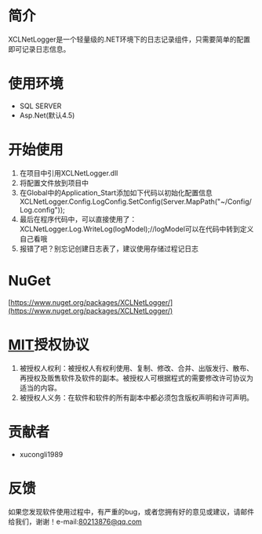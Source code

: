 # 简介 #

XCLNetLogger是一个轻量级的.NET环境下的日志记录组件，只需要简单的配置即可记录日志信息。

# 使用环境 #

- SQL SERVER
- Asp.Net(默认4.5)

# 开始使用 #

1. 在项目中引用XCLNetLogger.dll
2. 将配置文件放到项目中
3. 在Global中的Application_Start添加如下代码以初始化配置信息 XCLNetLogger.Config.LogConfig.SetConfig(Server.MapPath("~/Config/Log.config"));
4. 最后在程序代码中，可以直接使用了：XCLNetLogger.Log.WriteLog(logModel);//logModel可以在代码中转到定义自己看哦
5. 报错了吧？别忘记创建日志表了，建议使用存储过程记日志

# NuGet #
[https://www.nuget.org/packages/XCLNetLogger/](https://www.nuget.org/packages/XCLNetLogger/)


# [MIT](https://raw.githubusercontent.com/xucongli1989/XCLNetLogger/master/LICENSE)授权协议 #

1. 被授权人权利：被授权人有权利使用、复制、修改、合并、出版发行、散布、再授权及贩售软件及软件的副本。被授权人可根据程式的需要修改许可协议为适当的内容。
2. 被授权人义务：在软件和软件的所有副本中都必须包含版权声明和许可声明。

# 贡献者 #

- xucongli1989

# 反馈 #

  如果您发现软件使用过程中，有严重的bug，或者您拥有好的意见或建议，请邮件给我们，谢谢！e-mail:80213876@qq.com



